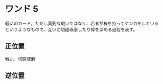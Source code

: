 # ワンド 5
戦いのカード。ただし真剣な戦いではなく、若者が棒を持ってケンカをしているというようなもので、互いに切磋琢磨したり絆を深める過程を表す。

## 正位置
戦い、切磋琢磨

## 逆位置
